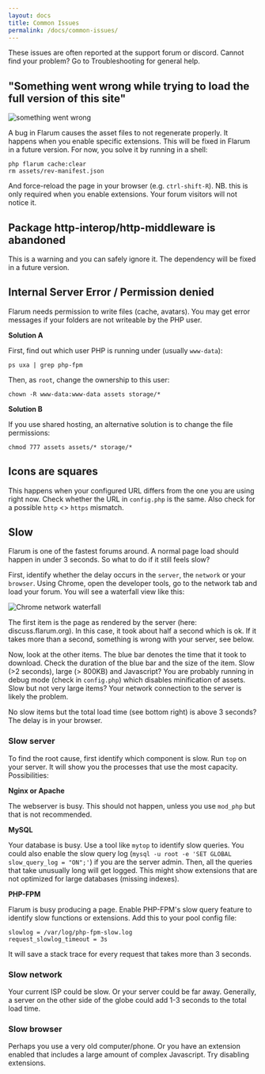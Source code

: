 ```yaml
---
layout: docs
title: Common Issues
permalink: /docs/common-issues/
---
```


These issues are often reported at the support forum or discord. Cannot find your problem? Go to Troubleshooting for general help.

## "Something went wrong while trying to load the full version of this site"

![something went wrong](/img/docs/something_went_wrong.png)

A bug in Flarum causes the asset files to not regenerate properly. It happens when you enable specific extensions. This will be fixed in Flarum in a future version. For now, you solve it by running in a shell:

```raw
php flarum cache:clear
rm assets/rev-manifest.json
```

And force-reload the page in your browser (e.g. `ctrl-shift-R`). NB. this is only required when you enable extensions. Your forum visitors will not notice it. 

## Package http-interop/http-middleware is abandoned

This is a warning and you can safely ignore it. The dependency will be fixed in a future version.

## Internal Server Error / Permission denied

Flarum needs permission to write files (cache, avatars). You may get error messages if your folders are not writeable by the PHP user. 


**Solution A**

First, find out which user PHP is running under (usually `www-data`):

```raw
ps uxa | grep php-fpm
```

Then, as `root`, change the ownership to this user:

```raw
chown -R www-data:www-data assets storage/*
```

**Solution B**

If you use shared hosting, an alternative solution is to change the file permissions:

```raw
chmod 777 assets assets/* storage/*
```

## Icons are squares

This happens when your configured URL differs from the one you are using right now. Check whether the URL in `config.php` is the same. Also check for a possible `http` <> `https` mismatch.

## Slow

Flarum is one of the fastest forums around. A normal page load should happen in under 3 seconds. So what to do if it still feels slow?

First, identify whether the delay occurs in the `server`, the `network` or your `browser`. Using Chrome, open the developer tools, go to the network tab and load your forum. You will see a waterfall view like this:

![Chrome network waterfall](/img/docs/waterfall.png)

The first item is the page as rendered by the server (here: discuss.flarum.org). In this case, it took about half a second which is ok. If it takes more than a second, something is wrong with your server, see below. 

Now, look at the other items. The blue bar denotes the time that it took to download. Check the duration of the blue bar and the size of the item. Slow (>2 seconds), large (> 800KB) and Javascript? You are probably running in debug mode (check in `config.php`) which disables minification of assets. Slow but not very large items? Your network connection to the server is likely the problem.

No slow items but the total load time (see bottom right) is above 3 seconds? The delay is in your browser.

### Slow server

To find the root cause, first identify which component is slow. Run `top` on your server. It will show you the processes that use the most capacity. Possibilities:

**Nginx or Apache**

The webserver is busy. This should not happen, unless you use `mod_php` but that is not recommended.

**MySQL**

Your database is busy. Use a tool like `mytop` to identify slow queries. You could also enable the slow query log (`mysql -u root -e 'SET GLOBAL slow_query_log = "ON";'`) if you are the server admin. Then, all the queries that take unusually long will get logged. This might show extensions that are not optimized for large databases (missing indexes). 

**PHP-FPM**

Flarum is busy producing a page. Enable PHP-FPM's slow query feature to identify slow functions or extensions. Add this to your pool config file:

```
slowlog = /var/log/php-fpm-slow.log
request_slowlog_timeout = 3s
```

It will save a stack trace for every request that takes more than 3 seconds. 

### Slow network

Your current ISP could be slow. Or your server could be far away. Generally, a server on the other side of the globe could add 1-3 seconds to the total load time. 

### Slow browser

Perhaps you use a very old computer/phone. Or you have an extension enabled that includes a large amount of complex Javascript. Try disabling extensions. 